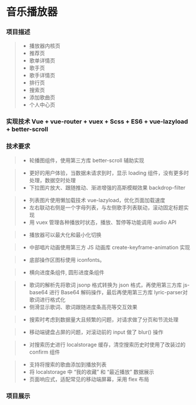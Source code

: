 # 音乐播放器

### 项目描述
> * 播放器内核页
> * 推荐页
> * 歌单详情页
> * 歌手页
> * 歌手详情页
> * 排行页
> * 搜索页
> * 添加歌曲页
> * 个人中心页

### 实现技术 Vue + vue-router + vuex + Scss + ES6 + vue-lazyload + better-scroll


### 技术要求

>* 轮播图组件，使用第三方库 better-scroll 辅助实现

>* 更好的用户体验，当数据未请求到时，显示 loading 组件，没有更多时处理，数据空时处理
>* 下拉图片放大、跟随推动、渐进增强的高斯模糊效果 backdrop-filter

>* 列表图片使用懒加载技术 vue-lazyload，优化页面加载速度
>* 左右联动右侧是一个字母列表，与左侧歌手列表联动，滚动固定标题实现
>* 用 vuex 管理各种播放时状态，播放、暂停等功能调用 audio API

>* 播放器可以最大化和最小化切换

>* 中部唱片动画使用第三方 JS 动画库 create-keyframe-animation 实现

>* 底部操作区图标使用 iconfonts。

>* 横向进度条组件, 圆形进度条组件

>*  歌词的解析先将歌词 jsonp 格式转换为 json 格式，再使用第三方库 js-base64 进行 Base64 解码操作，最后再使用第三方库 lyric-parser对歌词进行格式化
>*  侧滑显示歌词、歌词跟随进度条高亮等交互效果

>* 搜索时考虑到数据量大且频繁的问题，对请求做了分页和节流处理

>* 移动端键盘占屏的问题，对滚动前的 input 做了 blur() 操作

>* 对搜索历史进行 localstorage 缓存，清空搜索历史时使用了改装过的 confirm 组件

>*  支持将搜索的歌曲添加到播放列表
>* 将 localstorage 中 “我的收藏” 和 “最近播放” 数据展示
>* 页面响应式，适配常见的移动端屏幕，采用 flex 布局

### 项目展示

